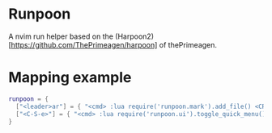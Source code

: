 # Runpoon

A nvim run helper based on the (Harpoon2)[https://github.com/ThePrimeagen/harpoon] of thePrimeagen.

# Mapping example

```lua
runpoon = {
  ["<leader>ar"] = { "<cmd> :lua require('runpoon.mark').add_file() <CR>", "add runpoon" },
  ["<C-S-e>"] = { "<cmd> :lua require('runpoon.ui').toggle_quick_menu() <CR>", "runpoon ui" },
}
```
